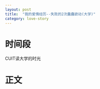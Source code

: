 ```yaml
---
layout: post
title:  "我的爱情经历--失败的2次蠢蠢欲动(大学)"
category: love-story
---
```


# 时间段

CUIT读大学的时光

# 正文

